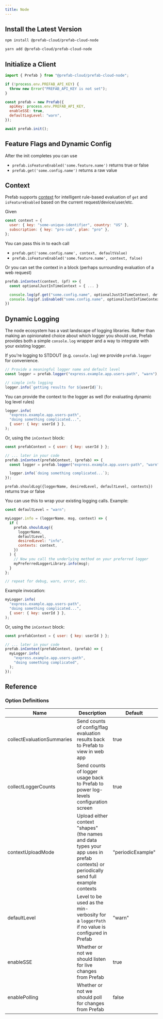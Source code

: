 ```yaml
---
title: Node
---
```


## Install the Latest Version

<Tabs groupId="lang">
<TabItem value="npm" label="npm">

```bash
npm install @prefab-cloud/prefab-cloud-node
```

</TabItem>
<TabItem value="yarn" label="yarn">

```bash
yarn add @prefab-cloud/prefab-cloud-node
```

</TabItem>
</Tabs>

## Initialize a Client

```js
import { Prefab } from "@prefab-cloud/prefab-cloud-node";

if (!process.env.PREFAB_API_KEY) {
  throw new Error("PREFAB_API_KEY is not set");
}

const prefab = new Prefab({
  apiKey: process.env.PREFAB_API_KEY,
  enableSSE: true,
  defaultLogLevel: "warn",
});

await prefab.init();
```

## Feature Flags and Dynamic Config

After the init completes you can use

- `prefab.isFeatureEnabled('some.feature.name')` returns true or false
- `prefab.get('some.config.name')` returns a raw value

## Context

Prefab supports [context](/docs/explanations/concepts/context) for intelligent rule-based evaluation of `get` and `isFeatureEnabled` based on the current request/device/user/etc.

Given

```js
const context = {
  user: { key: "some-unique-identifier", country: "US" },
  subscription: { key: "pro-sub", plan: "pro" },
};
```

You can pass this in to each call

- `prefab.get('some.config.name', context, defaultValue)`
- `prefab.isFeatureEnabled('some.feature.name', context, false)`

Or you can set the context in a block (perhaps surrounding evaluation of a web request)

```js
prefab.inContext(context, (pf) => {
  const optionalJustInTimeContext = { ... }

  console.log(pf.get("some.config.name", optionalJustInTimeContext, defaultValue))
  console.log(pf.isEnabled("some.config.name", optionalJustInTimeContext, false))
})
```

## Dynamic Logging

The node ecosystem has a vast landscape of logging libraries. Rather than making an opinionated choice about which logger you should use, Prefab provides both a simple `console.log` wrapper and a way to integrate with your existing logger.

<Tabs groupId="logging">
<TabItem value="console.log" label="console.log/STDOUT is my thing">

If you're logging to STDOUT (e.g. `console.log`) we provide `prefab.logger` for convenience.

```js
// Provide a meaningful logger name and default level
const logger = prefab.logger("express.example.app.users-path", "warn");

// simple info logging
logger.info(`getting results for ${userId}`);
```

You can provide the context to the logger as well (for evaluating dynamic log level rules)

```js
logger.info(
  "express.example.app.users-path",
  "doing something complicated...",
  { user: { key: userId } },
);
```

Or, using the `inContext` block:

```js
const prefabContext = { user: { key: userId } };

// ... later in your code
prefab.inContext(prefabContext, (prefab) => {
  const logger = prefab.logger("express.example.app.users-path", "warn");

  logger.info(`doing something complicated...`);
});
```

</TabItem>
<TabItem value="I have a preferred logger" label="I have a preferred logger">

`prefab.shouldLog({loggerName, desiredLevel, defaultLevel, contexts})` returns true or false

You can use this to wrap your existing logging calls. Example:

```js
const defaultLevel = "warn";

myLogger.info = (loggerName, msg, context) => {
  if (
    prefab.shouldLog({
      loggerName,
      defaultLevel,
      desiredLevel: "info",
      contexts: context,
    })
  ) {
    // Now you call the underlying method on your preferred logger
    myPreferredLoggerLibrary.info(msg);
  }
};

// repeat for debug, warn, error, etc.
```

Example invocation:

```js
myLogger.info(
  "express.example.app.users-path",
  "doing something complicated...",
  { user: { key: userId } },
);
```

Or, using the `inContext` block:

```js
const prefabContext = { user: { key: userId } };

// ... later in your code
prefab.inContext(prefabContext, (prefab) => {
  myLogger.info(
    "express.example.app.users-path",
    "doing something complicated",
  );
});
```

</TabItem>

</Tabs>

## Reference

### Option Definitions

| Name                       | Description                                                                                                                           | Default           |
| -------------------------- | ------------------------------------------------------------------------------------------------------------------------------------- | ----------------- |
| collectEvaluationSummaries | Send counts of config/flag evaluation results back to Prefab to view in web app                                                       | true              |
| collectLoggerCounts        | Send counts of logger usage back to Prefab to power log-levels configuration screen                                                   | true              |
| contextUploadMode          | Upload either context "shapes" (the names and data types your app uses in prefab contexts) or periodically send full example contexts | "periodicExample" |
| defaultLevel               | Level to be used as the min-verbosity for a `loggerPath` if no value is configured in Prefab                                          | "warn"            |
| enableSSE                  | Whether or not we should listen for live changes from Prefab                                                                          | true              |
| enablePolling              | Whether or not we should poll for changes from Prefab                                                                                 | false             |
